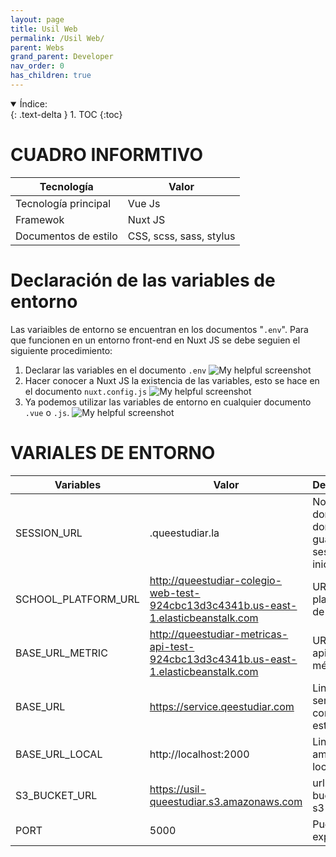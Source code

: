 ```yaml
---
layout: page
title: Usil Web
permalink: /Usil Web/
parent: Webs
grand_parent: Developer
nav_order: 0
has_children: true
---
```


<details open markdown="block">
  <summary>
    Índice:
  </summary>
  {: .text-delta }
1. TOC
{:toc}
</details>

# CUADRO INFORMTIVO

| Tecnología      | Valor |
| ----------- | ----------- |
| Tecnología principal      | Vue Js       |
| Framewok   | Nuxt JS        |
| Documentos de estilo | CSS, scss, sass, stylus |

# Declaración de las variables de entorno
Las variaibles de entorno se encuentran en los documentos "`.env`". Para que funcionen en un entorno front-end en Nuxt JS se debe seguien el siguiente procedimiento:
  1. Declarar las variables en el documento `.env`
    ![My helpful screenshot](https://cdn.discordapp.com/attachments/955522800918085684/1013780078934642708/unknown.png)
  1. Hacer conocer a Nuxt JS la existencia de las variables, esto se hace en el documento `nuxt.config.js`
    ![My helpful screenshot](https://cdn.discordapp.com/attachments/955522800918085684/1013781170686791701/unknown.png)
  1. Ya podemos utilizar las variables de entorno en cualquier documento `.vue` o `.js`.
    ![My helpful screenshot](https://cdn.discordapp.com/attachments/955522800918085684/1013781700922327150/unknown.png)

# VARIALES DE ENTORNO

| Variables                   | Valor                                 | Descripción |
| -----------                 | -----------                           | ----------- |
| SESSION_URL                  | .queestudiar.la                       | Nombre del dominio donde se guardará la sesión iniciada. |
| SCHOOL_PLATFORM_URL                  | <http://queestudiar-colegio-web-test-924cbc13d3c4341b.us-east-1.elasticbeanstalk.com>                      | URL de la plataforma de colegio |
| BASE_URL_METRIC                  | <http://queestudiar-metricas-api-test-924cbc13d3c4341b.us-east-1.elasticbeanstalk.com>                      | URL de la api de métricas |
| BASE_URL                     | https://service.qeestudiar.com        | Link del servicio a consumir en esta web |
| BASE_URL_LOCAL                | http://localhost:2000                 | Link en ambiente local |
| S3_BUCKET_URL                   | https://usil-queestudiar.s3.amazonaws.com | url del bucket de s3 |
| PORT                   | 5000 | Puerto de exposición |

